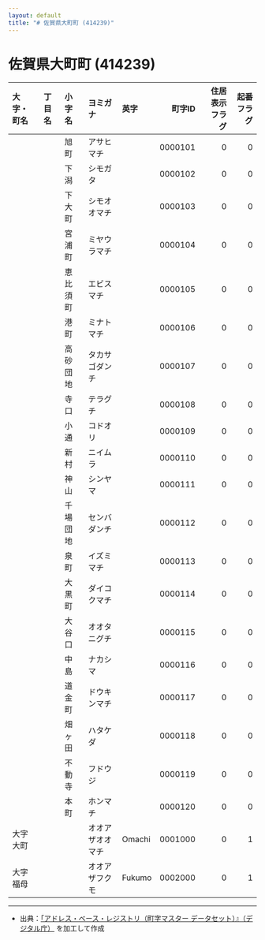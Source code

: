```yaml
---
layout: default
title: "# 佐賀県大町町 (414239)"
---
```


# 佐賀県大町町 (414239)

| 大字・町名 | 丁目名 | 小字名 | ヨミガナ | 英字 | 町字ID | 住居表示フラグ | 起番フラグ |
|:--------|:------|:------|:-----------------|:---------------------|--------:|----------:|--------:|
|  |  | 旭町 | アサヒマチ |  | 0000101 | 0 | 0 |
|  |  | 下潟 | シモガタ |  | 0000102 | 0 | 0 |
|  |  | 下大町 | シモオオマチ |  | 0000103 | 0 | 0 |
|  |  | 宮浦町 | ミヤウラマチ |  | 0000104 | 0 | 0 |
|  |  | 恵比須町 | エビスマチ |  | 0000105 | 0 | 0 |
|  |  | 港町 | ミナトマチ |  | 0000106 | 0 | 0 |
|  |  | 高砂団地 | タカサゴダンチ |  | 0000107 | 0 | 0 |
|  |  | 寺口 | テラグチ |  | 0000108 | 0 | 0 |
|  |  | 小通 | コドオリ |  | 0000109 | 0 | 0 |
|  |  | 新村 | ニイムラ |  | 0000110 | 0 | 0 |
|  |  | 神山 | シンヤマ |  | 0000111 | 0 | 0 |
|  |  | 千場団地 | センバダンチ |  | 0000112 | 0 | 0 |
|  |  | 泉町 | イズミマチ |  | 0000113 | 0 | 0 |
|  |  | 大黒町 | ダイコクマチ |  | 0000114 | 0 | 0 |
|  |  | 大谷口 | オオタニグチ |  | 0000115 | 0 | 0 |
|  |  | 中島 | ナカシマ |  | 0000116 | 0 | 0 |
|  |  | 道金町 | ドウキンマチ |  | 0000117 | 0 | 0 |
|  |  | 畑ヶ田 | ハタケダ |  | 0000118 | 0 | 0 |
|  |  | 不動寺 | フドウジ |  | 0000119 | 0 | 0 |
|  |  | 本町 | ホンマチ |  | 0000120 | 0 | 0 |
| 大字大町 |  |  | オオアザオオマチ | Omachi | 0001000 | 0 | 1 |
| 大字福母 |  |  | オオアザフクモ | Fukumo | 0002000 | 0 | 1 |

---

- 出典：[「アドレス・ベース・レジストリ（町字マスター データセット）』（デジタル庁）](https://www.digital.go.jp/policies/base_registry_address/) を加工して作成